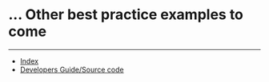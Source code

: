 # ... Other best practice examples to come



---

- [Index](/hx-deploy-tool/index)
- [Developers Guide/Source code](https://github.com/helix-collective/hx-deploy-tool)
